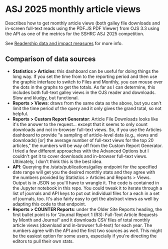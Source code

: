 # ASJ 2025 monthly article views
Describes how to get monthly article views (both galley file downloads and in-screen full-text reads using the PDF.JS PDF Viewer) from OJS 3.3 using the API as one of the metrics for the SSHRC ASJ 2025 competition.

See [Readership data and impact measures]([url](https://sshrc-crsh.canada.ca/en/funding/opportunities/aid-scholarly-journals/2025/competition/instructions/applicant.aspx#20)) for more info.

## Comparison of data sources
* **Statistics > Articles**: this dashboard can be useful for doing things the long way. If you set the time from to the reporting period and then use the graphic interface to switch to Files and Monthly, you can mouse over the dots in the graphs to get the totals. As far as I can determine, this includes both full-text galley views in the OJS reader and downloads. Slow and kludgy, but functional.
* **Reports > Views**: draws from the same data as the above, but you can't limit the time period of the query and it only gives the grand total, so not helpful.
* **Reports > Custom Report Generator**: Article File Downloads looks like it's the answer to the request... except that it seems to only count downloads and not in-browser full-text views. So, if you use the Articles dashboard to provide "a sampling of article-level data (e.g., views and downloads) [or] the average number of full-text views for the top 20 articles," the numbers will be way off from the Custom Report Generator. I tried a few different approaches with the Advanced Options but I couldn't get it to cover downloads and in-browser full-text views. Ultimately, I don't think this is the best idea.
* **API**: Querying the /stats/publications/galley endpoint for the specified date range will get you the desired monthly stats and they agree with the numbers provided by Statistics > Articles and Reports > Views. Output is in JSON so you'll have to wrangle it. The code is contained in the Jupyter notebook in this repo. You could tweak it to iterate through a list of journals and API keys to put out individual files for a each in a set of journals, too. It's also fairly easy to get the abstract views as well by adapting this code to that endpoint.
* **Reports > COUNTER Reports**: under the Older Site Reports heading, the first bullet point is for "Journal Report 1 (R3): Full-Text Article Requests by Month and Journal" and it downloads CSV files of total monthly article views (download and in-browser full-text) for each year. The numbers agree with the API and the first two sources as well. This might be the easiest option for some users, especially if you're directing the editors to pull their own stats.
